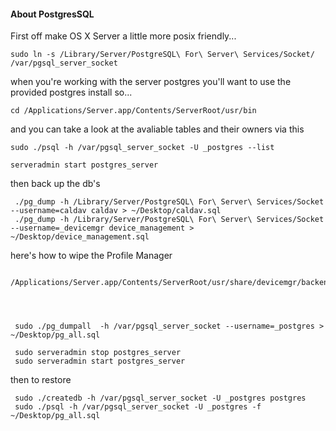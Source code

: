 #### About PostgresSQL

First off make OS X Server a little more posix friendly...

	sudo ln -s /Library/Server/PostgreSQL\ For\ Server\ Services/Socket/ /var/pgsql_server_socket

when you're working with the server postgres you'll want to use the provided postgres install so...

	cd /Applications/Server.app/Contents/ServerRoot/usr/bin

and you can take a look at the avaliable tables and their owners via this

	sudo ./psql -h /var/pgsql_server_socket -U _postgres --list

	serveradmin start postgres_server
then back up the db's

	 ./pg_dump -h /Library/Server/PostgreSQL\ For\ Server\ Services/Socket --username=caldav caldav > ~/Desktop/caldav.sql
	 ./pg_dump -h /Library/Server/PostgreSQL\ For\ Server\ Services/Socket --username=_devicemgr device_management > ~/Desktop/device_management.sql  
  

here's how to wipe the Profile Manager

	 /Applications/Server.app/Contents/ServerRoot/usr/share/devicemgr/backend/wipeDB.sh




	 sudo ./pg_dumpall  -h /var/pgsql_server_socket --username=_postgres > ~/Desktop/pg_all.sql

	 sudo serveradmin stop postgres_server
	 sudo serveradmin start postgres_server

then to restore

	 sudo ./createdb -h /var/pgsql_server_socket -U _postgres postgres
	 sudo ./psql -h /var/pgsql_server_socket -U _postgres -f ~/Desktop/pg_all.sql
